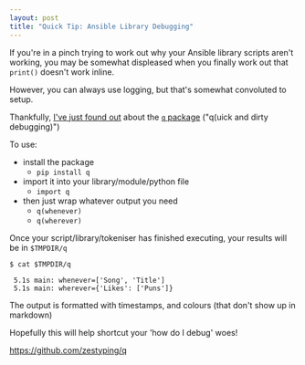 ```yaml
---
layout: post
title: "Quick Tip: Ansible Library Debugging"
---
```


If you're in a pinch trying to work out why your Ansible library scripts aren't working, you may be somewhat displeased when you finally work out that `print()` doesn't work inline. 

However, you can always use logging, but that's somewhat convoluted to setup. 

Thankfully, [I've just found out](https://www.slideshare.net/aleonhardt/debugging-ansible-modules) about the [`q` package](https://github.com/zestyping/q) ("q(uick and dirty debugging)")

To use: 

* install the package
  - `pip install q`
* import it into your library/module/python file
  - `import q`
* then just wrap whatever output you need
  - `q(whenever)`
  - `q(wherever)`

Once your script/library/tokeniser has finished executing, your results will be in `$TMPDIR/q`

```
$ cat $TMPDIR/q

 5.1s main: whenever=['Song', 'Title']
 5.1s main: wherever={'Likes': ['Puns']}
```

The output is formatted with timestamps, and colours (that don't show up in markdown)


Hopefully this will help shortcut your 'how do I debug' woes!

https://github.com/zestyping/q
